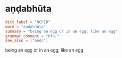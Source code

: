 # aṇḍabhūta

``` toml
dict_label = "NCPED"
word = "aṇḍabhūta"
summary = "being an egg or in an egg; like an egg"
grammar_comment = "mfn."
see_also = ["aṇḍa"]
```

being an egg or in an egg; like an egg

